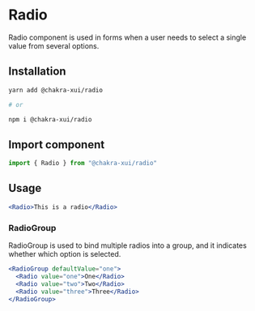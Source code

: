 # Radio

Radio component is used in forms when a user needs to select a single value from
several options.

## Installation

```sh
yarn add @chakra-xui/radio

# or

npm i @chakra-xui/radio
```

## Import component

```jsx
import { Radio } from "@chakra-xui/radio"
```

## Usage

```jsx
<Radio>This is a radio</Radio>
```

### RadioGroup

RadioGroup is used to bind multiple radios into a group, and it indicates
whether which option is selected.

```jsx
<RadioGroup defaultValue="one">
  <Radio value="one">One</Radio>
  <Radio value="two">Two</Radio>
  <Radio value="three">Three</Radio>
</RadioGroup>
```
